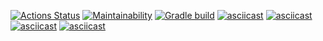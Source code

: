 [![Actions Status](https://github.com/Aljustal/java-project-lvl1/workflows/hexlet-check/badge.svg)](https://github.com/Aljustal/java-project-lvl1/actions)
[![Maintainability](https://api.codeclimate.com/v1/badges/a99a88d28ad37a79dbf6/maintainability)](https://codeclimate.com/github/codeclimate/codeclimate/maintainability)
[![Gradle build](https://github.com/Aljustal/java-project-lvl1/workflows/gradle-build/badge.svg)](https://github.com/Aljustal/java-project-lvl1/actions)
[![asciicast](https://asciinema.org/a/feWbrY30hVGBxgj6OYlJfBZMn.svg)](https://asciinema.org/a/feWbrY30hVGBxgj6OYlJfBZMn)
[![asciicast](https://asciinema.org/a/fjEplggjtbLci2htGRK71koiK.svg)](https://asciinema.org/a/fjEplggjtbLci2htGRK71koiK)
[![asciicast](https://asciinema.org/a/lZZRQUUWytcRAMNcKGBVqj9Wk.svg)](https://asciinema.org/a/lZZRQUUWytcRAMNcKGBVqj9Wk)
[![asciicast](https://asciinema.org/a/J1uZHRUhowh2rxRRVu3vspDSk.svg)](https://asciinema.org/a/J1uZHRUhowh2rxRRVu3vspDSk)